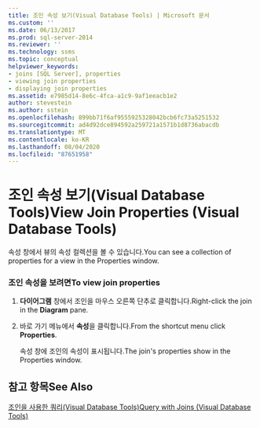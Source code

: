 ```yaml
---
title: 조인 속성 보기(Visual Database Tools) | Microsoft 문서
ms.custom: ''
ms.date: 06/13/2017
ms.prod: sql-server-2014
ms.reviewer: ''
ms.technology: ssms
ms.topic: conceptual
helpviewer_keywords:
- joins [SQL Server], properties
- viewing join properties
- displaying join properties
ms.assetid: e7985d14-8e6c-4fca-a1c9-9af1eeacb1e2
author: stevestein
ms.author: sstein
ms.openlocfilehash: 899bb71f6af9555925328042bcb6fc73a5251532
ms.sourcegitcommit: ad4d92dce894592a259721a1571b1d8736abacdb
ms.translationtype: MT
ms.contentlocale: ko-KR
ms.lasthandoff: 08/04/2020
ms.locfileid: "87651958"
---
```

# <a name="view-join-properties-visual-database-tools"></a><span data-ttu-id="e18da-102">조인 속성 보기(Visual Database Tools)</span><span class="sxs-lookup"><span data-stu-id="e18da-102">View Join Properties (Visual Database Tools)</span></span>
  <span data-ttu-id="e18da-103">속성 창에서 뷰의 속성 컬렉션을 볼 수 있습니다.</span><span class="sxs-lookup"><span data-stu-id="e18da-103">You can see a collection of properties for a view in the Properties window.</span></span>  
  
### <a name="to-view-join-properties"></a><span data-ttu-id="e18da-104">조인 속성을 보려면</span><span class="sxs-lookup"><span data-stu-id="e18da-104">To view join properties</span></span>  
  
1.  <span data-ttu-id="e18da-105">**다이어그램** 창에서 조인을 마우스 오른쪽 단추로 클릭합니다.</span><span class="sxs-lookup"><span data-stu-id="e18da-105">Right-click the join in the **Diagram** pane.</span></span>  
  
2.  <span data-ttu-id="e18da-106">바로 가기 메뉴에서 **속성**을 클릭합니다.</span><span class="sxs-lookup"><span data-stu-id="e18da-106">From the shortcut menu click **Properties**.</span></span>  
  
     <span data-ttu-id="e18da-107">속성 창에 조인의 속성이 표시됩니다.</span><span class="sxs-lookup"><span data-stu-id="e18da-107">The join's properties show in the Properties window.</span></span>  
  
## <a name="see-also"></a><span data-ttu-id="e18da-108">참고 항목</span><span class="sxs-lookup"><span data-stu-id="e18da-108">See Also</span></span>  
 [<span data-ttu-id="e18da-109">조인을 사용한 쿼리&#40;Visual Database Tools&#41;</span><span class="sxs-lookup"><span data-stu-id="e18da-109">Query with Joins &#40;Visual Database Tools&#41;</span></span>](visual-database-tools.md)  
  
  
